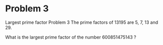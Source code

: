 Problem 3
===========

Largest prime factor
Problem 3
The prime factors of 13195 are 5, 7, 13 and 29.

What is the largest prime factor of the number 600851475143 ?
